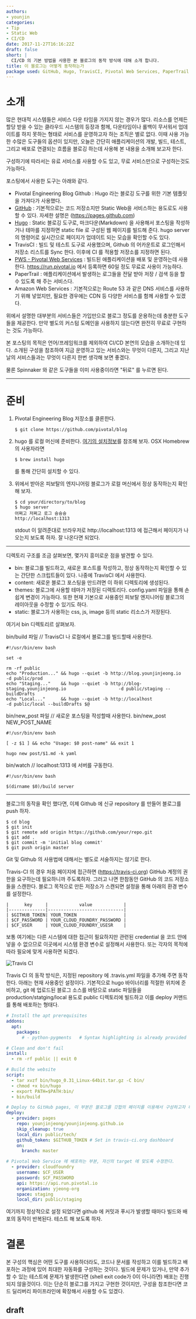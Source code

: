 ```yaml
---
authors:
- younjin
categories:
- Tip
- Static Web 
- CI/CD
date: 2017-11-27T16:16:22Z
draft: false
short: |
  CI/CD 의 기본 방법을 사용한 본 블로그의 동작 방식에 대해 소개 합니다. 
title: 이 블로그는 어떻게 동작하는가
package used: GitHub, Hugo, TravisCI, Pivotal Web Services, PaperTrail  
---
```


# 소개 

많은 현대적 시스템들은 서비스 다운 타임을 가지지 않는 경우가 많다. 리소스를 언제든 할당 받을 수 있는 클라우드 시스템의 등장과 함께, 다운타임이나 롤백이 무서워서 
업데이트를 하지 못하는 형태로 서비스를 운영하고자 하는 조직은 별로 없다. 이때 사용 가능한 수많은 도구들의 옵션이 있지만, 오늘은 간단히 애플리케이션의 개발, 빌드, 
테스트, 그리고 배포로 연결되는 흐름을 블로깅 하는데 사용해 본 내용을 소개해 보고자 한다. 


구성하기에 따라서는 유료 서비스를 사용할 수도 있고, 무료 서비스만으로 구성하는것도 가능하다. 

포스팅에서 사용한 도구는 아래와 같다.

- Pivotal Engineering Blog Github : Hugo 라는 블로깅 도구를 위한 기본 템플릿을 가져다가 사용했다. 
- [GitHub](https://github.com) : 기본적으로는 코드 저장소지만 Static Web을 서비스하는 용도로도 사용할 수 있다. 자세한 설명은 (https://pages.github.com) 
- [Hugo](http://gohugo.io) : Static 블로깅 도구로, 마크다운(Markdown) 을 사용해서 포스팅을 작성하거나 테마를 지정하면 static file 로 구성된 웹 페이지를 빌드해 준다. 
hugo server 의 명령어로 실시간으로 페이지가 업데이트 되는 모습을 확인할 수도 있다. 
- TravisCI : 빌드 및 테스트 도구로 사용했으며, Github 의 어카운트로 로그인해서 저장소 리스트를 Sync 한다. 이후에 CI 를 적용할 저장소를 지정하면 된다.   
- [PWS - Pivotal Web Services](https://run.pivotal.io) : 빌드된 애플리케이션을 배포 및 운영하는데 사용한다. https://run.pivotal.io 에서 등록하면 60일 정도 무료로 사용이 가능하다.  
- PaperTrail : 애플리케이션에서 발생하는 로그들을 전달 받아 저장 / 검색 등을 할 수 있도록 해 주는 서비스다.
- Amazon Web Services : 기본적으로는 Route 53 과 같은 DNS 서비스를 사용하기 위해 넣었지만, 필요한 경우에는 CDN 등 다양한 서비스를 함께 사용할 수 있겠다. 

위에서 설명한 대부분의 서비스들은 가입만으로 블로그 정도를 운용하는데 충분한 도구들을 제공한다. 만약 별도의 커스텀 도메인을 사용하지 않는다면 완전히 무료로 구현하는 것도 가능하다. 

본 포스팅의 목적은 언어/프레임워크를 제외하여 CI/CD 본연의 모습을 소개하는데 있다. 소개된 구성을 참조하여 지금 운영하고 있는 서비스와는 무엇이 다른지, 그리고 지난날의 서비스들과는 무엇이 
다른지 한번 생각해 보면 좋겠다. 

물론 Spinnaker 와 같은 도구들을 이미 사용중이라면 "뒤로" 를 누르면 된다.


---

# 준비 

1. Pivotal Engineering Blog 저장소를 클론한다.  

    ~~~text
    $ git clone https://github.com/pivotal/blog 
    ~~~

2. hugo 를 로컬 머신에 준비한다. [여기의 설치정보](https://gohugo.io/getting-started/quick-start/)를 참조해 보자. OSX Homebrew 의 사용자라면 

    ~~~text
    $ brew install hugo
    ~~~ 
    
    를 통해 간단히 설치할 수 있다. 
    
    
3. 위에서 받아온 피보탈의 엔지니어링 블로그가 로컬 머신에서 정상 동작하는지 확인해 보자. 

    ~~~text
    $ cd your/directory/to/blog 
    $ hugo server 
    어쩌고 저쩌고 로그 슝슝슝 
    http://localhost:1313 
    ~~~ 
    
    stdout 이 알려준대로 브라우저로 http://localhost:1313 에 접근해서 페이지가 나오는지 보도록 하자. 잘 나온다면 되었다. 
    
    
--- 

디렉토리 구조를 조금 살펴보면, 몇가지 흥미로운 점을 발견할 수 있다. 

- bin: 블로그를 빌드하고, 새로운 포스트를 작성하고, 정상 동작하는지 확인할 수 있는 간단한 스크립트들이 있다. 나중에 TravisCI 에서 사용한다. 
- content: 새로운 블로그 포스팅을 만드려면 이 하위 디렉토리에 생성된다. 
- themes: 블로그에 사용할 테마가 저장된 디렉토리다. config.yaml 파일을 통해 손쉽게 변경이 가능하다. 또한 현재 기본으로 사용중인 피보탈 엔지니어링 블로그의 레이아웃을 수정할 수 있기도 하다. 
- static: 블로그가 사용하는 css, js, image 등의 static 리소스가 저장된다. 

여기서 bin 디렉토리르 살펴보자. 

bin/build 파일 // TravisCI 나 로컬에서 블로그를 빌드할때 사용한다. 
~~~text
#!/usr/bin/env bash

set -e

rm -rf public
echo "Production..." && hugo --quiet -b http://blog.younjinjeong.io                    -d public/prod
echo "Staging..."    && hugo --quiet -b http://blog-staging.younjinjeong.io                    -d public/staging --buildDrafts
echo "Local..."      && hugo --quiet -b http://localhost                                       -d public/local --buildDrafts $@
~~~ 

bin/new_post 파일 // 새로운 포스팅을 작성할때 사용한다. bin/new_post NEW_POST_NAME 
~~~text
#!/usr/bin/env bash

[ -z $1 ] && echo "Usage: $0 post-name" && exit 1

hugo new post/$1.md -k yaml
~~~

bin/watch  // localhost:1313 에 서버를 구동한다. 
~~~text
#!/usr/bin/env bash

$(dirname $0)/build server
~~~

--- 

블로그의 동작을 확인 했다면, 이제 Github 에 신규 repository 를 만들어 블로그를 push 하자. 

~~~text
$ cd blog 
$ git init 
$ git remote add origin https://github.com/your/repo.git 
$ git add . 
$ git commit -m 'initial blog commit' 
$ git push origin master 
~~~

Git 및 Github 의 사용법에 대해서는 별도로 서술하지는 않기로 한다. 


Travis-CI 의 경우 처음 페이지에 접근하면 (https://travis-ci.org) GitHub 계정의 권한을 요구하는데 필요하니까 주도록하자. 그러고 나면 한참동안 GitHub 의 코드 저장소들을 스캔한다. 블로그 목적으로 만든 저장소가 스캔되면 설정을 통해 아래의 환경 변수를 설정한다. 

````
|      key     |            value            | 
|--------------|-----------------------------| 
| $GITHUB_TOKEN| YOUR_TOKEN                  | 
| $CF_PASSWORD | YOUR_CLOUD_FOUNDRY_PASSWORD | 
| $CF_USER     | YOUR_CLOUD_FOUNDRY_USESR    |
````

보통 여기에는 다른 시스템에 대한 접근이 필요하지만 관련된 credential 을 코드 안에 넣을 수 없으므로 이곳에서 시스템 환경 변수로 설정해서 사용한다. 또는 각자의 목적에 따라 필요에 맞게 사용하면 되겠다. 

![Travis CI](/images/how-this-blog-works/TravisCI-env.png "Travis CI")

Travis CI 의 동작 방식은, 지정된 repository 에 .travis.yml 파일을 추가해 주면 동작한다. 아래는 현재 사용중인 설정이다. 기본적으로 hugo 바이너리를 적절한 위치에 준비하고, git 에 업로드된 블로그 소스를 바탕으로 static 파일들을 production/statging/local 용도로 public 디렉토리에 빌드하고 이를 deploy 커맨드를 통해 배포하는 형태다.  

~~~yaml
# Install the apt prerequisites
addons:
  apt:
    packages:
      # - python-pygments   # Syntax highlighting is already provided

# Clean and don't fail
install:
  - rm -rf public || exit 0

# Build the website
script:
  - tar xvzf bin/hugo_0.31_Linux-64bit.tar.gz -C bin/
  - chmod +x bin/hugo
  - export PATH=$PATH:bin/
  - bin/build

# Deploy to GitHub pages, 이 부분은 블로그를 깃헙의 페이지를 이용해서 구성하고자 하는 경우 사용할 수 있다. 
deploy:
  - provider: pages
    repo: younjinjeong/younjinjeong.github.io
    skip_cleanup: true
    local_dir: public/tech/
    github_token: $GITHUB_TOKEN # Set in travis-ci.org dashboard
    on:
      branch: master

# Pivotal Web Service 에 배포하는 부분, 자신의 target 에 맞도록 수정한다. 
  - provider: cloudfoundry
    username: $CF_USER
    password: $CF_PASSWORD
    api: https://api.run.pivotal.io
    organization: yjeong-org
    space: staging
    local_dir: public/staging
~~~

여기까지 정상적으로 설정 되었다면 github 에 커밋과 푸시가 발생할 때마다 빌드와 배포의 동작이 반복된다. 테스트 해 보도록 하자. 


# 결론 

본 구성의 핵심은 어떤 도구를 사용하더라도, 코드나 문서를 작성하고 이를 빌드하고 배포하는 과정에 있어 최대한 자동화를 구성하는 것이다. 빌드에 문제가 있거나, 만약 추가할 수 있는 테스트에 문제가 발생한다면 (shell exit code가 0이 아니라면) 배포는 진행되지 않을것이다. 이는 단순히 블로그를 가지고 구현한 것이지만, 구성을 참조한다면 코드 딜리버리 파이프라인에 확장해서 사용할 수도 있겠다. 

## draft 